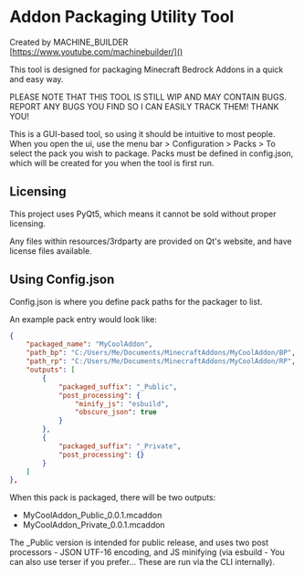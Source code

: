 # Addon Packaging Utility Tool

Created by MACHINE_BUILDER
[https://www.youtube.com/machinebuilder/]()

This tool is designed for packaging Minecraft Bedrock Addons in a quick and easy way.

PLEASE NOTE THAT THIS TOOL IS STILL WIP AND MAY CONTAIN BUGS. REPORT ANY BUGS YOU FIND SO I CAN EASILY TRACK THEM! THANK YOU!

This is a GUI-based tool, so using it should be intuitive to most people. When you open the ui, use the menu bar > Configuration > Packs > To select the pack you wish to package. Packs must be defined in config.json, which will be created for you when the tool is first run.

## Licensing

This project uses PyQt5, which means it cannot be sold without proper licensing.

Any files within resources/3rdparty are provided on Qt's website, and have license files available.

## Using Config.json

Config.json is where you define pack paths for the packager to list. 

An example pack entry would look like:

```json
{
    "packaged_name": "MyCoolAddon",
    "path_bp": "C:/Users/Me/Documents/MinecraftAddons/MyCoolAddon/BP",
    "path_rp": "C:/Users/Me/Documents/MinecraftAddons/MyCoolAddon/RP",
    "outputs": [
        {
            "packaged_suffix": "_Public",
            "post_processing": {
                "minify_js": "esbuild",
                "obscure_json": true
            }
        },
        {
            "packaged_suffix": "_Private",
            "post_processing": {}
        }
    ]
},
```

When this pack is packaged, there will be two outputs:

* MyCoolAddon_Public_0.0.1.mcaddon
* MyCoolAddon_Private_0.0.1.mcaddon

The _Public version is intended for public release, and uses two post processors - JSON UTF-16 encoding, and JS minifying (via esbuild - You can also use terser if you prefer... These are run via the CLI internally).
